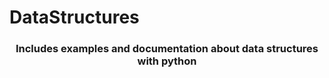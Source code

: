 # DataStructures
<h3 align="center">Includes examples and documentation about data structures with python</h3>
